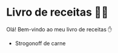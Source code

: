 # Livro de receitas :man_cook:

Olá! Bem-vindo ao meu livro de receitas :hand:

- Strogonoff de carne

